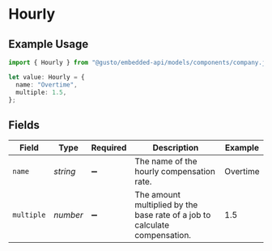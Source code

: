 # Hourly

## Example Usage

```typescript
import { Hourly } from "@gusto/embedded-api/models/components/company.js";

let value: Hourly = {
  name: "Overtime",
  multiple: 1.5,
};
```

## Fields

| Field                                                                      | Type                                                                       | Required                                                                   | Description                                                                | Example                                                                    |
| -------------------------------------------------------------------------- | -------------------------------------------------------------------------- | -------------------------------------------------------------------------- | -------------------------------------------------------------------------- | -------------------------------------------------------------------------- |
| `name`                                                                     | *string*                                                                   | :heavy_minus_sign:                                                         | The name of the hourly compensation rate.                                  | Overtime                                                                   |
| `multiple`                                                                 | *number*                                                                   | :heavy_minus_sign:                                                         | The amount multiplied by the base rate of a job to calculate compensation. | 1.5                                                                        |